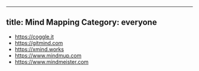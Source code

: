 
---
title: Mind Mapping
Category: everyone
---
- https://coggle.it
- https://gitmind.com
- https://xmind.works
- https://www.mindmup.com
- https://www.mindmeister.com
